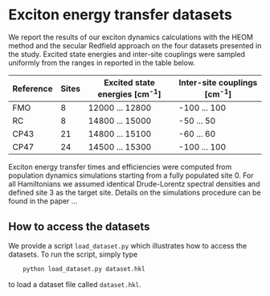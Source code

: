 
# Exciton energy transfer datasets

We report the results of our exciton dynamics calculations with the HEOM method and the secular Redfield approach on the four datasets presented in the study. Excited state energies and inter-site couplings were sampled uniformly from the ranges in reported in the table below.


| Reference | Sites | Excited state energies [cm<sup>-1</sup>] | Inter-site couplings [cm<sup>-1</sup>] | 
| --------- | ----- | ---------------------------------------- | -------------------------------------- |  
| FMO       |    8  |      12000 ... 12800                     |   -100 ... 100                         | 
| RC        |    8  |      14800 ... 15000                     |    -50 ... 50                          | 
| CP43      |   21  |      14800 ... 15100                     |    -60 ... 60                          | 
| CP47      |   24  |      14500 ... 15300                     |   -100 ... 100                         | 


Exciton energy transfer times and efficiencies were computed from population dynamics simulations starting from a fully populated site 0. For all Hamiltonians we assumed identical Drude-Lorentz spectral densities and defined site 3 as the target site. Details on the simulations procedure can be found in the paper ...

## How to access the datasets

We provide a script `load_dataset.py` which illustrates how to access the datasets. To run the script, simply type 
```bash
	python load_dataset.py dataset.hkl
```
to load a dataset file called `dataset.hkl`.

